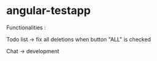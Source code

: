# angular-testapp

Functionalities : 

Todo list -> fix all deletions when button "ALL" is checked


Chat -> development

